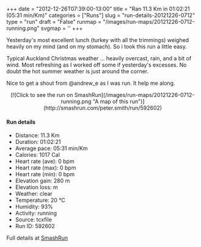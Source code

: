 +++
date = "2012-12-26T07:39:00-13:00"
title = "Ran 11.3 Km in 01:02:21 (05:31 min/Km)"
categories = ["Runs"]
slug = "run-details-20121226-0712"
type = "run"
draft = "False"
runmap = "/images/run-maps/20121226-0712-running.png"
svgmap = '<polyline points="99 40, 100 38, 99 38, 96 38, 94 39, 93 40, 93 42, 90 41, 80 50, 79 50, 74 53, 68 53, 65 53, 54 52, 49 52, 47 52, 45 53, 41 54, 31 53, 26 53, 18 56, 18 57, 15 59, 10 59, 9 60, 8 59, 5 58, 2 59, 0 62, 2 60, 4 59, 8 59, 9 60, 9 60, 14 59, 17 57, 18 57, 20 55, 27 53, 40 54, 52 52, 68 54, 74 53, 77 52, 90 41, 93 42, 94 40, 96 39, 100 38">'
+++

Yesterday's most excellent lunch (turkey with all the trimmings) weighed heavily on my mind (and on my stomach). So i took this run a little easy. 

Typical Auckland Christmas weather ... heavily overcast, rain, and a bit of wind. Most refreshing as I worked off some if yesterday's excesses. No doubt the hot summer weather is just around the corner. 

Nice to get a shout from @andrew_e as I was run. It help me along. 

<!--more-->

<center>
[![Click to see the run on SmashRun](/images/run-maps/20121226-0712-running.png "A map of this run")](http://smashrun.com/peter.smith/run/592602)
</center>

#### Run details

* Distance: 11.3 Km
* Duration: 01:02:21
* Average pace: 05:31 min/Km
* Calories: 1017 Cal
* Heart rate (ave): 0 bpm
* Heart rate (max): 0 bpm
* Heart rate (min): 0 bpm
* Elevation gain: 280 m
* Elevation loss:  m
* Weather: clear
* Temperature: 20 &deg;C
* Humidity: 93%
* Activity: running
* Source: tcxfile
* Run ID: 592602

Full details at [SmashRun](http://smashrun.com/peter.smith/run/592602)
